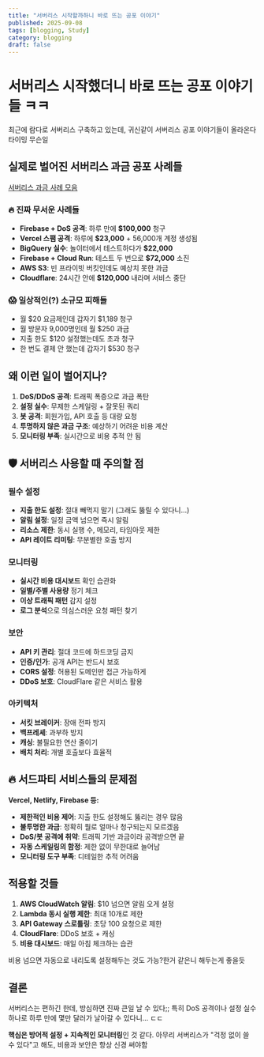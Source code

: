 ```yaml
---
title: "서버리스 시작할까하니 바로 뜨는 공포 이야기"
published: 2025-09-08
tags: [blogging, Study]
category: blogging
draft: false
---
```

# 서버리스 시작했더니 바로 뜨는 공포 이야기들 ㅋㅋ
최근에 람다로 서버리스 구축하고 있는데, 귀신같이 서버리스 공포 이야기들이 올라온다
타이밍 무슨일
## 실제로 벌어진 서버리스 과금 공포 사례들
[서버리스 과금 사례 모음](https://news.hada.io/topic?id=22959)
### 🔥 진짜 무서운 사례들
- **Firebase + DoS 공격**: 하루 만에 **$100,000** 청구
- **Vercel 스팸 공격**: 하루에 **$23,000** + 56,000개 계정 생성됨
- **BigQuery 실수**: 놀이터에서 테스트하다가 **$22,000**
- **Firebase + Cloud Run**: 테스트 두 번으로 **$72,000** 소진
- **AWS S3**: 빈 프라이빗 버킷인데도 예상치 못한 과금
- **Cloudflare**: 24시간 안에 **$120,000** 내라며 서비스 중단

### 😱 일상적인(?) 소규모 피해들
- 월 $20 요금제인데 갑자기 $1,189 청구
- 월 방문자 9,000명인데 월 $250 과금
- 지출 한도 $120 설정했는데도 초과 청구
- 한 번도 결제 안 했는데 갑자기 $530 청구

## 왜 이런 일이 벌어지나?
1. **DoS/DDoS 공격**: 트래픽 폭증으로 과금 폭탄
2. **설정 실수**: 무제한 스케일링 + 잘못된 쿼리
3. **봇 공격**: 회원가입, API 호출 등 대량 요청
4. **투명하지 않은 과금 구조**: 예상하기 어려운 비용 계산
5. **모니터링 부족**: 실시간으로 비용 추적 안 됨

## 🛡️ 서버리스 사용할 때 주의할 점
### 필수 설정
- **지출 한도 설정**: 절대 빼먹지 말기 (그래도 뚫릴 수 있다니...)
- **알림 설정**: 일정 금액 넘으면 즉시 알림
- **리소스 제한**: 동시 실행 수, 메모리, 타임아웃 제한
- **API 레이트 리미팅**: 무분별한 호출 방지

### 모니터링
- **실시간 비용 대시보드** 확인 습관화
- **일별/주별 사용량** 정기 체크
- **이상 트래픽 패턴** 감지 설정
- **로그 분석**으로 의심스러운 요청 패턴 찾기

### 보안
- **API 키 관리**: 절대 코드에 하드코딩 금지
- **인증/인가**: 공개 API는 반드시 보호
- **CORS 설정**: 허용된 도메인만 접근 가능하게
- **DDoS 보호**: CloudFlare 같은 서비스 활용

### 아키텍처
- **서킷 브레이커**: 장애 전파 방지
- **백프레셰**: 과부하 방지
- **캐싱**: 불필요한 연산 줄이기
- **배치 처리**: 개별 호출보다 효율적
## 🔥 서드파티 서비스들의 문제점
**Vercel, Netlify, Firebase 등:**
- **제한적인 비용 제어**: 지출 한도 설정해도 뚫리는 경우 많음
- **불투명한 과금**: 정확히 뭘로 얼마나 청구되는지 모르겠음
- **DoS/봇 공격에 취약**: 트래픽 기반 과금이라 공격받으면 끝
- **자동 스케일링의 함정**: 제한 없이 무한대로 늘어남
- **모니터링 도구 부족**: 디테일한 추적 어려움
## 적용할 것들
1. **AWS CloudWatch 알림**: $10 넘으면 알림 오게 설정
2. **Lambda 동시 실행 제한**: 최대 10개로 제한
3. **API Gateway 스로틀링**: 초당 100 요청으로 제한
4. **CloudFlare**: DDoS 보호 + 캐싱
5. **비용 대시보드**: 매일 아침 체크하는 습관

비용 넘으면 자동으로 내리도록 설정해두는 것도 가능?한거 같은니 해두는게 좋을듯
## 결론
서버리스는 편하긴 한데, 방심하면 진짜 큰일 날 수 있다;; 특히 DoS 공격이나 설정 실수 하나로 하루 만에 몇만 달러가 날아갈 수 있다니... ㄷㄷ

**핵심은 방어적 설정 + 지속적인 모니터링**인 것 같다. 아무리 서버리스가 "걱정 없이 쓸 수 있다"고 해도, 비용과 보안은 항상 신경 써야함